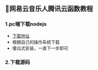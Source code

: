 ## 🎵网易云音乐人腾讯云函数教程

### 1.pc端下载nodejs
  - [下载地址](https://nodejs.org/zh-tw/download/ )
  - 根据自己的操作系统下载
  - 傻瓜式安装，一直下一步即可

### 2.下载源码

